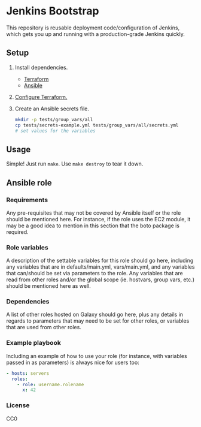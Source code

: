 # Jenkins Bootstrap

This repository is reusable deployment code/configuration of Jenkins, which gets you up and running with a production-grade Jenkins quickly.

## Setup

1. Install dependencies.
    * [Terraform](https://www.terraform.io/)
    * [Ansible](http://docs.ansible.com/ansible/intro_installation.html)
1. [Configure Terraform.](https://www.terraform.io/docs/providers/aws/#authentication)
1. Create an Ansible secrets file.

    ```sh
    mkdir -p tests/group_vars/all
    cp tests/secrets-example.yml tests/group_vars/all/secrets.yml
    # set values for the variables
    ```

## Usage

Simple! Just run `make`. Use `make destroy` to tear it down.

## Ansible role

### Requirements

Any pre-requisites that may not be covered by Ansible itself or the role should be mentioned here. For instance, if the role uses the EC2 module, it may be a good idea to mention in this section that the boto package is required.

### Role variables

A description of the settable variables for this role should go here, including any variables that are in defaults/main.yml, vars/main.yml, and any variables that can/should be set via parameters to the role. Any variables that are read from other roles and/or the global scope (ie. hostvars, group vars, etc.) should be mentioned here as well.

### Dependencies

A list of other roles hosted on Galaxy should go here, plus any details in regards to parameters that may need to be set for other roles, or variables that are used from other roles.

### Example playbook

Including an example of how to use your role (for instance, with variables passed in as parameters) is always nice for users too:

```yaml
- hosts: servers
  roles:
    - role: username.rolename
      x: 42
```

### License

CC0
